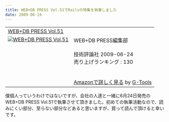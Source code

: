 ```yaml
---
title: WEB+DB PRESS Vol.51でRailsの特集を執筆しました
date: 2009-06-19
---
```

<table  class="g-tools_table"><tr><td colspan="2"><span class="g-tools_title"><a href="http://www.amazon.co.jp/WEB-DB-PRESS-Vol-51-PRESS%E7%B7%A8%E9%9B%86%E9%83%A8/dp/4774138908%3FSubscriptionId%3D0G91FPYVW6ZGWBH4Y9G2%26tag%3D2004-05-22%26linkCode%3Dxm2%26camp%3D2025%26creative%3D165953%26creativeASIN%3D4774138908" target="_blank">WEB+DB PRESS Vol.51</a><img src='http://www.assoc-amazon.jp/e/ir?t=2004-05-22&l=ur2&o=9' width='1' height='1' border='0' alt='' /></span></td></tr><tr><td valign="top"><span class="g-tools_img"><a href="http://www.amazon.co.jp/WEB-DB-PRESS-Vol-51-PRESS%E7%B7%A8%E9%9B%86%E9%83%A8/dp/4774138908%3FSubscriptionId%3D0G91FPYVW6ZGWBH4Y9G2%26tag%3D2004-05-22%26linkCode%3Dxm2%26camp%3D2025%26creative%3D165953%26creativeASIN%3D4774138908" target="_blank"><img src="http://ecx.images-amazon.com/images/I/61aVDmJxrxL._SL160_.jpg"  alt="WEB+DB PRESS Vol.51" /></a></span></td><td valign="top"><span class="g-tools_body">WEB+DB PRESS編集部 <br /><br />技術評論社  2009-06-24<br />売り上げランキング : 130<br /><br /><br /><a href="http://www.amazon.co.jp/WEB-DB-PRESS-Vol-51-PRESS%E7%B7%A8%E9%9B%86%E9%83%A8/dp/4774138908%3FSubscriptionId%3D0G91FPYVW6ZGWBH4Y9G2%26tag%3D2004-05-22%26linkCode%3Dxm2%26camp%3D2025%26creative%3D165953%26creativeASIN%3D4774138908" target="_blank">Amazonで詳しく見る</a></span><span class="g-tools_by"> by <a href="http://www.goodpic.com/mt/aws/index.html" >G-Tools</a></span></td></tr></table>

僕個人っていうわけではないですが、会社の人達と一緒に6月24日発売のWEB+DB PRESS Vol.51で執筆させて頂きました。初めての執筆活動なので、読みにくい部分、至らない部分などあると思いますが、買って読んで頂けると幸いです。
